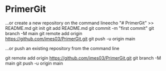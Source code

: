 # PrimerGit
…or create a new repository on the command lineecho "# PrimerGit" >> README.md
git init
git add README.md
git commit -m "first commit"
git branch -M main
git remote add origin https://github.com/imes03/PrimerGit.git
git push -u origin main

…or push an existing repository from the command line

git remote add origin https://github.com/imes03/PrimerGit.git
git branch -M main
git push -u origin main
